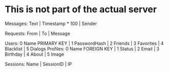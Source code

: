 # This is not part of the actual server

Messages:
Text | Timestamp * 100 | Sender

Requests:
From | To | Message

Users:
0 Name PRIMARY KEY | 1 PasswordHash | 2 Friends | 3 Favorites | 4 Blacklist | 5 Dialogs
Profiles:
0 Name FOREIGN KEY | 1 Status | 2 Email | 3 Birthday | 4 About | 5 Image

Sessions:
Name | SessionID | IP
